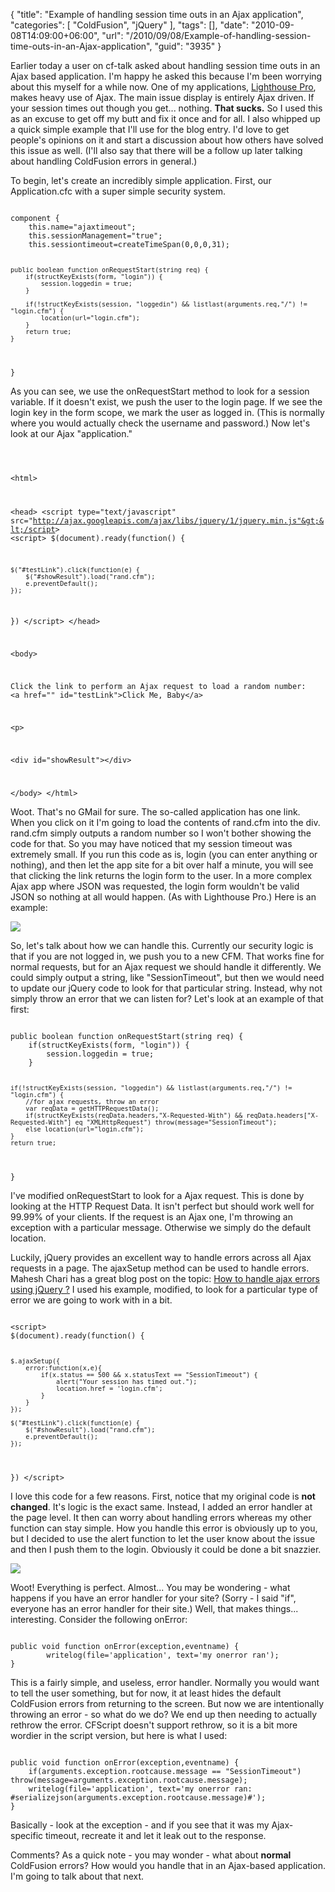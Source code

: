 {
	"title": "Example of handling session time outs in an Ajax application",
	"categories": [
		"ColdFusion",
		"jQuery"
	],
	"tags": [],
	"date": "2010-09-08T14:09:00+06:00",
	"url": "/2010/09/08/Example-of-handling-session-time-outs-in-an-Ajax-application",
	"guid": "3935"
}

Earlier today a user on cf-talk asked about handling session time outs in an Ajax based application. I'm happy he asked this because I'm been worrying about this myself for a while now. One of my applications, <a href="http://lighthousepro.riaforge.org">Lighthouse Pro</a>, makes heavy use of Ajax. The main issue display is entirely Ajax driven. If your session times out though you get... nothing. <b>That sucks.</b> So I used this as an excuse to get off my butt and fix it once and for all. I also whipped up a quick simple example that I'll use for the blog entry. I'd love to get people's opinions on it and start a discussion about how others have solved this issue as well. (I'll also say that there will be a follow up later talking about handling ColdFusion errors in general.)
<!--more-->
<p>

To begin, let's create an incredibly simple application. First, our Application.cfc with a super simple security system.

<p>

<code>
component {
	this.name="ajaxtimeout";
	this.sessionManagement="true";
	this.sessiontimeout=createTimeSpan(0,0,0,31);
	
	public boolean function onRequestStart(string req) {
		if(structKeyExists(form, "login")) {
			session.loggedin = true;
		}
		
		if(!structKeyExists(session, "loggedin") && listlast(arguments.req,"/") != "login.cfm") {
			location(url="login.cfm");
		}
		return true;
	}
	

}
</code>

<p>

As you can see, we use the onRequestStart method to look for a session variable. If it doesn't exist, we push the user to the login page. If we see the login key in the form scope, we mark the user as logged in. (This is normally where you would actually check the username and password.) Now let's look at our Ajax "application."

<p>

<code>

&lt;html&gt;

&lt;head&gt;
&lt;script type="text/javascript" src="http://ajax.googleapis.com/ajax/libs/jquery/1/jquery.min.js"&gt;&lt;/script&gt;
&lt;script&gt;
$(document).ready(function() {

	$("#testLink").click(function(e) {
		$("#showResult").load("rand.cfm");
		e.preventDefault();
	});
})
&lt;/script&gt;
&lt;/head&gt;

&lt;body&gt;


Click the link to perform an Ajax request to load a random number: &lt;a href="" id="testLink"&gt;Click Me, Baby&lt;/a&gt;

&lt;p&gt;

&lt;div id="showResult"&gt;&lt;/div&gt;

&lt;/body&gt;
&lt;/html&gt;
</code>

<p>

Woot. That's no GMail for sure. The so-called application has one link. When you click on it I'm going to load the contents of rand.cfm into the div. rand.cfm simply outputs a random number so I won't bother showing the code for that. So you may have noticed that my session timeout was extremely small. If you run this code as is, login (you can enter anything or nothing), and then let the app site for a bit over half a minute, you will see that clicking the link returns the login form to the user. In a more complex Ajax app where JSON was requested, the login form wouldn't be valid JSON so nothing at all would happen. (As with Lighthouse Pro.) Here is an example:

<p>

<img src="http://www.raymondcamden.com/images/screen.png" />

<p>

So, let's talk about how we can handle this. Currently our security logic is that if you are not logged in, we push you to a new CFM. That works fine for normal requests, but for an Ajax request we should handle it differently. We could simply output a string, like "SessionTimeout", but then we would need to update our jQuery code to look for that particular string. Instead, why not simply throw an error that we can listen for? Let's look at an example of that first:

<p>

<code>
public boolean function onRequestStart(string req) {
	if(structKeyExists(form, "login")) {
		session.loggedin = true;
	}
		
	if(!structKeyExists(session, "loggedin") && listlast(arguments.req,"/") != "login.cfm") {
		//for ajax requests, throw an error
		var reqData = getHTTPRequestData();
		if(structKeyExists(reqData.headers,"X-Requested-With") && reqData.headers["X-Requested-With"] eq "XMLHttpRequest") throw(message="SessionTimeout");
		else location(url="login.cfm");
	}
	return true;
}
</code>

<p>

I've modified onRequestStart to look for a Ajax request. This is done by looking at the HTTP Request Data. It isn't perfect but should work well for 99.99% of your clients. If the request is an Ajax one, I'm throwing an exception with a particular message. Otherwise we simply do the default location.

<p>

Luckily, jQuery provides an excellent way to handle errors across all Ajax requests in a page. The ajaxSetup method can be used to handle errors. Mahesh Chari has a great blog post on the topic: <a href="http://www.maheshchari.com/jquery-ajax-error-handling/">How to handle ajax errors using jQuery ?</a> I used his example, modified, to look for a particular type of error we are going to work with in a bit.

<p>

<code>
&lt;script&gt;
$(document).ready(function() {

	$.ajaxSetup({
		error:function(x,e){
			if(x.status == 500 && x.statusText == "SessionTimeout") {
				alert("Your session has timed out.");
				location.href = 'login.cfm';
			}
		}
	});

	$("#testLink").click(function(e) {
		$("#showResult").load("rand.cfm");
		e.preventDefault();
	});
})
&lt;/script&gt;
</code>

<p>

I love this code for a few reasons. First, notice that my original code is <b>not changed</b>. It's logic is the exact same. Instead, I added an error handler at the page level. It then can worry about handling errors whereas my other function can stay simple. How you handle this error is obviously up to you, but I decided to use the alert function to let the user know about the issue and then I push them to the login. Obviously it could be done a bit snazzier. 

<p>

<img src="http://www.coldfusionjedi.com/images/screen1.png" />

<p>

Woot! Everything is perfect. Almost... You may be wondering - what happens if you have an error handler for your site? (Sorry - I said "if", everyone has an error handler for their site.) Well, that makes things... interesting. Consider the following onError:

<p>

<code>
public void function onError(exception,eventname) {
		writelog(file='application', text='my onerror ran');
}
</code>

<p>

This is a fairly simple, and useless, error handler. Normally you would want to tell the user something, but for now, it at least hides the default ColdFusion errors from returning to the screen. But now we are intentionally throwing an error - so what do we do? We end up then needing to actually rethrow the error. CFScript doesn't support rethrow, so it is a bit more wordier in the script version, but here is what I used:

<p>

<code>
public void function onError(exception,eventname) {
	if(arguments.exception.rootcause.message == "SessionTimeout") throw(message=arguments.exception.rootcause.message);
	writelog(file='application', text='my onerror ran: #serializejson(arguments.exception.rootcause.message)#');
}
</code>

<p>

Basically - look at the exception - and if you see that it was my Ajax-specific timeout, recreate it and let it leak out to the response. 

<p>

Comments? As a quick note - you may wonder - what about <b>normal</b> ColdFusion errors? How would you handle that in an Ajax-based application. I'm going to talk about that next.